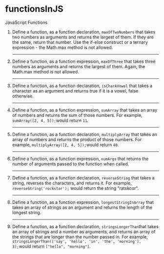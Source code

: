 # functionsInJS
JavaScript Functions

1.  Define a function, as a function declaration, `maxOfTwoNumbers` that takes two numbers as arguments and returns the largest of them. If they are the same, return that number. Use the if-else construct or a ternary expression - the Math.max method is not allowed.
    
    * * *
    
2.  Define a function, as a function expression, `maxOfThree` that takes three numbers as arguments and returns the largest of them. Again, the Math.max method is not allowed.
    
    * * *
    
3.  Define a function, as a function declaration, `isCharAVowel` that takes a character as an argument and returns true if it is a vowel, false otherwise.
    
    * * *
    
4.  Define a function, as a function expression, `sumArray` that takes an array of numbers and returns the sum of those numbers. For example, `sumArray([2, 4, 5]);`would return `11`.
    
    * * *
    
5.  Define a function, as a function declaration, `multiplyArray` that takes an array of numbers and returns the product of those numbers. For example, `multiplyArray([2, 4, 5]);`would return `40`.
    
    * * *
    
6.  Define a function, as a function expression, `numArgs` that returns the number of arguments passed to the function when called.
    
    * * *
    
7.  Define a function, as a function declaration, `reverseString` that takes a string, reverses the characters, and returns it. For example, `reverseString('rockstar');` would return the string "ratskcor".
    
    * * *
    
8.  Define a function, as a function expression, `longestStringInArray` that takes an array of strings as an argument and returns the length of the longest string.
    
    * * *
    
9.  Define a function, as a function declaration, `stringsLongerThan`that takes an array of strings and a number as arguments, and returns an array of the strings that are longer than the number passed in. For example, `stringsLongerThan(['say', 'hello', 'in', 'the', 'morning'], 3);`would return `["hello", "morning"]`.
